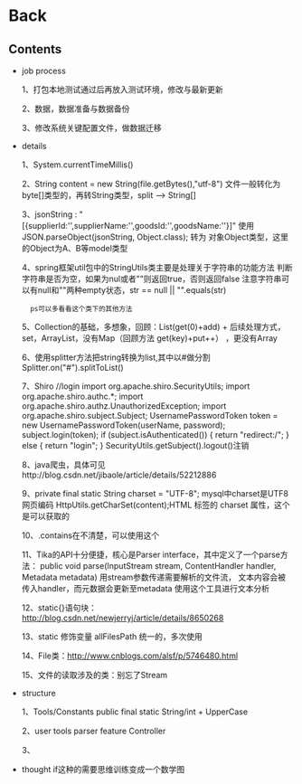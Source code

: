 # Back

## Contents

- job process

    1、打包本地测试通过后再放入测试环境，修改与最新更新

    2、数据，数据准备与数据备份

    3、修改系统关键配置文件，做数据迁移

- details

    1、System.currentTimeMillis()

    2、String content = new String(file.getBytes(),"utf-8")
        文件一般转化为byte[]类型的，再转String类型，split ——> String[]

    3、jsonString : "[{supplierId:'',supplierName:'',goodsId:'',goodsName:''}]"
        使用 JSON.parseObject(jsonString, Object.class);
        转为 对象Object类型，这里的Object为A、B等model类型

    4、spring框架util包中的StringUtils类主要是处理关于字符串的功能方法
        判断字符串是否为空，如果为nul或者""则返回true，否则返回false
        注意字符串可以有null和""两种empty状态，str == null || "".equals(str)

        ps可以多看看这个类下的其他方法

    5、Collection的基础，多想象，回顾：List(get(0)+add) + 后续处理方式，set，ArrayList，没有Map（回顾方法 get(key)+put++）
    ，更没有Array

    6、使用splitter方法把string转换为list,其中以#做分割
        Splitter.on("#").splitToList()

    7、Shiro
        //login
        import org.apache.shiro.SecurityUtils;
        import org.apache.shiro.authc.*;
        import org.apache.shiro.authz.UnauthorizedException;
        import org.apache.shiro.subject.Subject;
        UsernamePasswordToken token = new UsernamePasswordToken(userName, password);
        subject.login(token);
        if (subject.isAuthenticated()) {
            return "redirect:/";
        } else {
            return "login";
        }
        SecurityUtils.getSubject().logout()注销

    8、java爬虫，具体可见http://blog.csdn.net/jibaole/article/details/52212886

    9、private final static String charset = "UTF-8";
       mysql中charset是UTF8 网页编码
       HttpUtils.getCharSet(content);HTML 标签的 charset 属性，这个是可以获取的

    10、.contains在不清楚，可以使用这个

    11、Tika的API十分便捷，核心是Parser interface，其中定义了一个parse方法：
        public void parse(InputStream stream, ContentHandler handler, Metadata metadata)
        用stream参数传递需要解析的文件流， 文本内容会被传入handler，而元数据会更新至metadata
        使用这个工具进行文本分析

    12、static{}语句块：http://blog.csdn.net/newjerryj/article/details/8650268

    13、static 修饰变量 allFilesPath 统一的，多次使用

    14、File类：http://www.cnblogs.com/alsf/p/5746480.html

    15、文件的读取涉及的类：别忘了Stream

- structure

    1、Tools/Constants
        public final static String/int + UpperCase

    2、user tools parser feature Controller

    3、

- thought
  if这种的需要思维训练变成一个数学图

